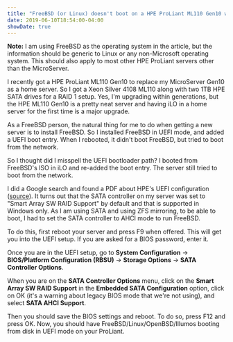 ```yaml
---
title: "FreeBSD (or Linux) doesn't boot on a HPE ProLiant ML110 Gen10 when using \"Smart Array SW RAID Support\" in UEFI mode"
date: 2019-06-10T18:54:00-04:00
showDate: true
---
```


**Note:** I am using FreeBSD as the operating system in the article, but the
information should be generic to Linux or any non-Microsoft operating system.
This should also apply to most other HPE ProLiant servers other than the
MicroServer.

I recently got a HPE ProLiant ML110 Gen10 to replace my MicroServer Gen10 as a
home server. So I got a Xeon Silver 4108 ML110 along with two 1TB HPE SATA
drives for a RAID 1 setup. Yes, I'm upgrading within generations, but the HPE
ML110 Gen10 is a pretty neat server and having iLO in a home server for the
first time is a major upgrade.

As a FreeBSD person, the natural thing for me to do when getting a new server
is to install FreeBSD. So I installed FreeBSD in UEFI mode, and added a UEFI
boot entry. When I rebooted, it didn't boot FreeBSD, but tried to boot from the
network.

So I thought did I misspell the UEFI bootloader path? I booted from FreeBSD's
ISO in iLO and re-added the boot entry. The server still tried to boot from the
network.

I did a Google search and found a PDF about HPE's UEFI configuration
([source](https://support.hpe.com/hpsc/doc/public/display?docId=emr_na-a00016376en_us)).
It turns out that the SATA controller on my server was set to "Smart Array SW
RAID Support" by default and that is supported in Windows only. As I am using
SATA and using ZFS mirroring, to be able to boot, I had to set the SATA
controller to AHCI mode to run FreeBSD.

To do this, first reboot your server and press F9 when offered. This will get
you into the UEFI setup. If you are asked for a BIOS password, enter it.

Once you are in the UEFI setup, go to **System Configuration** ->
**BIOS/Platform Configuration (RBSU)** -> **Storage Options** -> **SATA
Controller Options**.

When you are on the **SATA Controller Options** menu, click on the **Smart
Array SW RAID Support** in the **Embedded SATA Configuration** option, click on
OK (it's a warning about legacy BIOS mode that we're not using), and select
**SATA AHCI Support**.

Then you should save the BIOS settings and reboot. To do so, press F12 and
press OK. Now, you should have FreeBSD/Linux/OpenBSD/Illumos booting from disk
in UEFI mode on your ProLiant.

